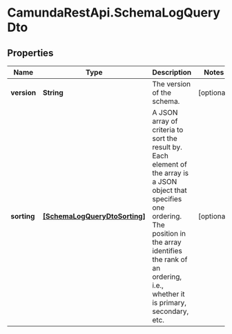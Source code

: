 # CamundaRestApi.SchemaLogQueryDto

## Properties
Name | Type | Description | Notes
------------ | ------------- | ------------- | -------------
**version** | **String** | The version of the schema. | [optional] 
**sorting** | [**[SchemaLogQueryDtoSorting]**](SchemaLogQueryDtoSorting.md) | A JSON array of criteria to sort the result by. Each element of the array is                       a JSON object that specifies one ordering. The position in the array                       identifies the rank of an ordering, i.e., whether it is primary, secondary,                       etc.  | [optional] 
